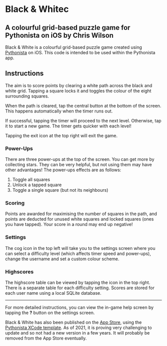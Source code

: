 # Black & Whitec
## A colourful grid-based puzzle game for Pythonista on iOS by Chris Wilson

Black & White is a colourful grid-based puzzle game created using [Pythonista](http://omz-software.com/pythonista/) on iOS. This code is intended to be used within the Pythonista app.

## Instructions

The aim is to score points by clearing a white path across the black and white grid. Tapping a square locks it and toggles the colour of the eight surrounding squares. 

When the path is cleared, tap the central button at the bottom of the screen. This happens automatically when the timer runs out.

If successful, tapping the timer will proceed to the next level. Otherwise, tap it to start a new game. The timer gets quicker with each level!

Tapping the exit icon at the top right will exit the game.

### Power-Ups

There are three power-ups at the top of the screen. You can get more by collecting stars. They can be very helpful, but not using them may have other advantages! The power-ups effects are as follows:

1. Toggle all squares
2. Unlock a tapped square
3. Toggle a single square (but not its neighbours)

### Scoring

Points are awarded for maximising the number of squares in the path, and points are deducted for unused white squares and locked squares (ones you have tapped). Your score in a round may end up negative!

### Settings

The cog icon in the top left will take you to the settings screen where you can select a difficulty level (which affects timer speed and power-ups), change the username and set a custom colour scheme.

### Highscores

The highscore table can be viewed by tapping the icon in the top right. There is a separate table for each difficulty setting. Scores are stored for each user name using a local SQLite database.

***

For more detailed instructions, you can view the in-game help screen by tapping the **?** button on the settings screen.

Black & White has also been published on the [App Store](https://geo.itunes.apple.com/gb/app/black-white-grid-based-puzzle/id1102097118?mt=8), using the [Pythonista XCode template](https://github.com/omz/PythonistaAppTemplate). As of 2021, it is proving very challenging to update and so not had a new version in a few years. It will probably be removed from the App Store eventually.
